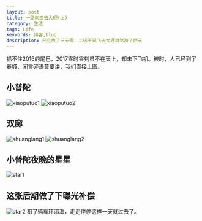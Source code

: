 ```yaml
---
layout: post
title: 一路向西去大理(上)
category: 生活
tags: Life
keywords: 博客,blog
description: 元旦放了三天假，二话不说飞去大理自驾游了两天
---
```


抓不住2016的尾巴，2017零时零刻虽不在天上，却未下飞机。彼时，人已经到了春城，闲言碎语莫要讲，我们直接上图。
## 小普陀
![xiaoputuo1](https://tuchong.com/1627512/14050645/#image27366722)
![xiaoputuo2](https://tuchong.com/1627512/14050645/#image27366723)
## 双廊
![shuanglang1](https://tuchong.com/1627512/14050645/#image27366724)
![shuanglang2](https://tuchong.com/1627512/14050645/#image27366725)
## 小普陀夜晚的星星
![star1](https://tuchong.com/1627512/14050645/#image27366727)
## 这张后期做了下曝光补偿
![star2](https://tuchong.com/1627512/14050645/#image27366728)
租了辆车环洱海，走走停停这样一天就过去了。